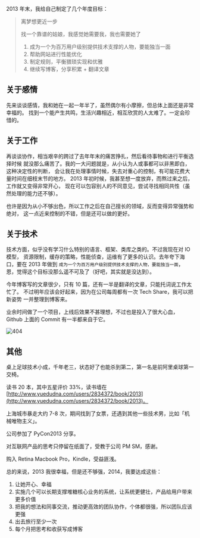 

2013 年末，我给自己制定了几个年度目标：

> 离梦想更近一步
> 
> 找一个靠谱的姑娘，我感觉她需要我，我也需要她了
> 
> 1. 成为一个为百万用户级别提供技术支撑的人物，要能独当一面
> 1. 帮助网站进行性能优化
> 1. 制定规则，平衡猥琐实现和优雅
> 1. 继续写博客，分享积累 + 翻译文章


## 关于感情 ##

先来谈谈感情，我和她在一起一年半了，虽然偶尔有小摩擦，但总体上面还是非常幸福的。
找到一个能产生共鸣，生活兴趣相近，相互欣赏的人太难了。一定会珍惜的。

<!-- more -->

## 关于工作 ##

再谈谈协作，相当艰辛的跨过了去年年末的痛苦挣扎，然后看待事物和进行平衡选择时候
就没那么痛苦了。我的一大问题就是，从小认为人或事都可以非黑即白，这种决定性的判断，
会让我在处理事情时候，失去对重心的控制，有可能花费大量时间在细枝末节的地方。
2013 年初时候，我甚至想一度放弃，而熬过来之后，工作就又变得非常开心，
现在可以包容别人的不同意见，尝试寻找相同共性（虽然处理的能力还不够）。

也许是因为从小不够出色，所以工作之后在自己擅长的领域，反而变得异常强势和绝对，
这一点近来控制的不错，但是还可以做的更好。

## 关于技术 ##

技术方面，似乎没有学习什么特别的语言、框架、类库之类的。不过我现在对 IO 模型，
资源限制，缓存的策略，性能侦查，运维有了更多的认识。去年夸下海口，要在 2013
年做到 `成为一个为百万用户级别提供技术支撑的人物，要能独当一面`，
恩，觉得这个目标没那么遥不可及了（好吧，其实就是没达到）。

今年博客写的文章很少，只有 10 篇，还有一半是翻译的文章，只能托词说工作太忙了。
不过明年应该会好起来，因为在公司每周都有一次 Tech Share，我可以把新姿势
一并整理到博客来。

业余时间做了一个项目，上线后效果不甚理想，不过也是投入了很大心血，Github
上面的 Commit 有一半都来自于它。

![404](/images/2014/01/github_contributions.png)

## 其他 ##

桌上足球技术小成，千年老三，状态好了也能杀到第二，第一名是前阿里桌球第一交椅。

读书 20 本，其中五星评价 33%，读书墙在 [http://www.yuedudna.com/users/2834372/book/2013](http://www.yuedudna.com/users/2834372/book/2013)。

上海城市暴走大约 7-8 次，期间找到了女票，还遇到其他一些技术男，比如「机械唯物主义」。

公司参加了 PyCon2013 分享。

对互联网产品的思考只停留在纸面了，受教于公司 PM SM，感谢。

购入 Retina Macbook Pro，Kindle，受益匪浅。


总的来说，2013 我很幸福，但是还不够强，2014，我要达成这些：

1. 让她开心、幸福
1. 实施几个可以长期支撑堆糖核心业务的系统，让系统更健壮，产品给用户带来更多价值
1. 把我的想法和同事交流，推动更高效的团队协作，个体都很强，所以团队应该更强
1. 出去旅行至少一次
1. 每个月把思考和收获写成博客

